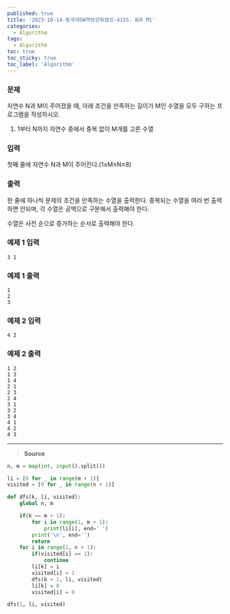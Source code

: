 ```yaml
---
published: true
title: '2023-10-14-동국대SW역량강화캠프-4155. N과 M1'
categories:
  - Algorithm
tags:
  - Algorithm
toc: true
toc_sticky: true
toc_label: 'Algorithm'
---
```


### **문제**

자연수 N과 M이 주어졌을 때, 아래 조건을 만족하는 길이가 M인 수열을 모두 구하는 프로그램을 작성하시오.

1. 1부터 N까지 자연수 중에서 중복 없이 M개를 고른 수열

### **입력**

첫째 줄에 자연수 N과 M이 주어진다.(1≤M≤N≤8)

### **출력**

한 줄에 하나씩 문제의 조건을 만족하는 수열을 출력한다. 중복되는 수열을 여러 번 출력하면 안되며, 각 수열은 공백으로 구분해서 출력해야 한다.

수열은 사전 순으로 증가하는 순서로 출력해야 한다.

### **예제 1 입력**

```
3 1
```

### **예제 1 출력**

```
1
2
3
```

### **예제 2 입력**

```
4 2
```

### **예제 2 출력**

```
1 2
1 3
1 4
2 1
2 3
2 4
3 1
3 2
3 4
4 1
4 2
4 3
```

---

> **Source**

```python
n, m = map(int, input().split())

li = [0 for _ in range(m + 1)]
visited = [0 for _ in range(n + 1)]

def dfs(k, li, visited):
	global n, m

	if(k == m + 1):
		for i in range(1, m + 1):
			print(li[i], end=' ')
		print('\n', end='')
		return
	for i in range(1, n + 1):
		if(visited[i] == 1):
			continue
		li[k] = i
		visited[i] = 1
		dfs(k + 1, li, visited)
		li[k] = 0
		visited[i] = 0

dfs(1, li, visited)
```
